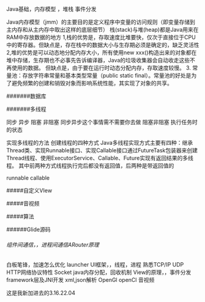 
Java基础，内存模型 ，堆栈  事件分发

Java内存模型（jmm）的主要目的是定义程序中变量的访问规则（即变量存储到主内存和从主内存中取出这样的底层细节）
栈(stack)与堆(heap)都是Java用来在RAM中存放数据的地方
1,栈的优势是，存取速度比堆要快，仅次于直接位于CPU中的寄存器。但缺点是，存在栈中的数据大小与生存期必须是确定的，缺乏灵活性
2,堆的优势是可以动态地分配内存大小，所有使用new xxx()构造出来的对象都在堆中存储，生存期也不必事先告诉编译器，Java的垃圾收集器会自动收走这些不再使用的数据。
但缺点是，由于要在运行时动态分配内存，存取速度较慢。
3. 常量池：存放字符串常量和基本类型常量（public static final）。常量池的好处是为了避免频繁的创建和销毁对象而影响系统性能，其实现了对象的共享。



#######数据库


#######多线程

同步  异步  阻塞  非阻塞
同步异步这个事情需不需要你去做
阻塞非阻塞  执行任务时的状态

实现多线程的方法
创建线程的四种方式
Java多线程实现方式主要有四种：继承Thread类、实现Runnable接口、实现Callable接口通过FutureTask包装器来创建Thread线程、使用ExecutorService、Callable、Future实现有返回结果的多线程。
其中前两种方式线程执行完后都没有返回值，后两种是带返回值的

runnable
callable

#####自定义VIew


#####音视频


#####算法


######Glide源码


###### 组件间通信，，进程间通信ARouter原理


白板笔锋，加速怎么优化 launcher
UI框架，，线程，进程
熟悉TCP/IP UDP  HTTP网络协议特性  Socket
java内存分配，回收机制
View的原理，，事件分发
framework层及JNI开发
xml,json解析
OpenGl  openCl 音视频


这是我新加进去的3.16.22.04



